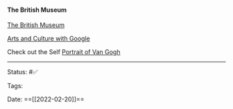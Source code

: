 #### The British Museum

[The British Museum](https://britishmuseum.withgoogle.com/)

[Arts and Culture with Google](https://artsandculture.google.com/)

Check out the Self [Portrait of Van Gogh](https://artsandculture.google.com/asset/mwF3N6F_RfJ4_w)



***

Status: #✅ 

Tags:

Date: ==[[2022-02-20]]==

